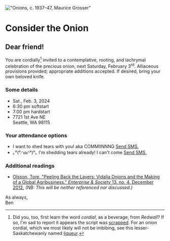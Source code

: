 ![["Onions, c. 1937–47, Maurice Grosser"](https://www.clevelandart.org/art/1949.183)](https://raw.githubusercontent.com/bennotkin/bennotkin.github.io/master/assets/onions.png)

# Consider the Onion

## Dear friend!

You are cordially[^†] invited to a contemplative, rooting, and lachrymal celebration of the precious onion, next Saturday, February 3<sup>rd</sup>. Alliaceous provisions provided; appropriate additions accepted. If desired, bring your own beloved knife.

### Some details

- Sat., Feb. 3, 2024
- 6:30 <span class = "sc">pm</span> softstart
- 7:00 <span class = "sc">pm</span> hardstart
- 7721 1st Ave NE<br>
Seattle, WA 98115<br>

### Your attendance options

- I want to shed tears with you! aka COMMIINNNG <span class="sms"><a href="sms:+12063498392?&body=Coming! …">Send SMS.</a></span>
- ｡°(°.◜ᯅ◝°)°｡   I'm shedding tears already! I can't come <span class="sms"><a href="sms:+12063498392?&body=Not coming!…">Send SMS.</a></span>

### Additional readings

- [Olsson, Tore. "Peeling Back the Layers: Vidalia Onions and the Making of a Global Agribusiness." *Enterprise & Society* 13, no. 4. December 2012.](http://www.southernfoodways.org/wp-content/uploads/peeling-back-the-layers.pdf) _(NB: This will be neither referenced nor discussed.)_

As always,<br>
Ben

[^†]: Did you, too, first learn the word *cordial*, as a beverage, from *Redwall*? If so, I'm sad to report it appears the script was [scrapped](https://www.inverse.com/entertainment/netflix-redwall-patrick-mchale-update). For an onion cordial, which we most likely will not be imbibing, see this lesser-Saskatchewanly named [liqueur](https://www.italianfoodexcellence.com/regina-the-first-italian-onion-liqueur/).